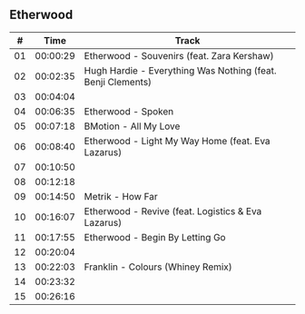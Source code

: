 ## Etherwood

| \# | Time     | Track                                                       |
| -- | -------- | ----------------------------------------------------------- |
| 01 | 00:00:29 | Etherwood - Souvenirs (feat. Zara Kershaw)                  |
| 02 | 00:02:35 | Hugh Hardie - Everything Was Nothing (feat. Benji Clements) |
| 03 | 00:04:04 |                                                             |
| 04 | 00:06:35 | Etherwood - Spoken                                          |
| 05 | 00:07:18 | BMotion - All My Love                                       |
| 06 | 00:08:40 | Etherwood - Light My Way Home (feat. Eva Lazarus)           |
| 07 | 00:10:50 |                                                             |
| 08 | 00:12:18 |                                                             |
| 09 | 00:14:50 | Metrik - How Far                                            |
| 10 | 00:16:07 | Etherwood - Revive (feat. Logistics & Eva Lazarus)          |
| 11 | 00:17:55 | Etherwood - Begin By Letting Go                             |
| 12 | 00:20:04 |                                                             |
| 13 | 00:22:03 | Franklin - Colours (Whiney Remix)                           |
| 14 | 00:23:32 |                                                             |
| 15 | 00:26:16 |                                                             |
